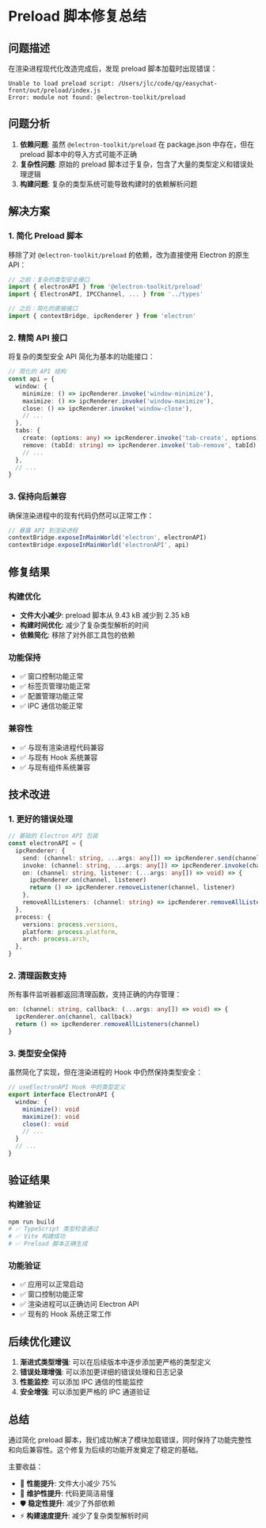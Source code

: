 # Preload 脚本修复总结

## 问题描述

在渲染进程现代化改造完成后，发现 preload 脚本加载时出现错误：

```
Unable to load preload script: /Users/jlc/code/qy/easychat-front/out/preload/index.js
Error: module not found: @electron-toolkit/preload
```

## 问题分析

1. **依赖问题**: 虽然 `@electron-toolkit/preload` 在 package.json 中存在，但在 preload 脚本中的导入方式可能不正确
2. **复杂性问题**: 原始的 preload 脚本过于复杂，包含了大量的类型定义和错误处理逻辑
3. **构建问题**: 复杂的类型系统可能导致构建时的依赖解析问题

## 解决方案

### 1. 简化 Preload 脚本

移除了对 `@electron-toolkit/preload` 的依赖，改为直接使用 Electron 的原生 API：

```typescript
// 之前：复杂的类型安全接口
import { electronAPI } from '@electron-toolkit/preload'
import { ElectronAPI, IPCChannel, ... } from '../types'

// 之后：简化的直接接口
import { contextBridge, ipcRenderer } from 'electron'
```

### 2. 精简 API 接口

将复杂的类型安全 API 简化为基本的功能接口：

```typescript
// 简化的 API 结构
const api = {
  window: {
    minimize: () => ipcRenderer.invoke('window-minimize'),
    maximize: () => ipcRenderer.invoke('window-maximize'),
    close: () => ipcRenderer.invoke('window-close'),
    // ...
  },
  tabs: {
    create: (options: any) => ipcRenderer.invoke('tab-create', options),
    remove: (tabId: string) => ipcRenderer.invoke('tab-remove', tabId),
    // ...
  },
  // ...
}
```

### 3. 保持向后兼容

确保渲染进程中的现有代码仍然可以正常工作：

```typescript
// 暴露 API 到渲染进程
contextBridge.exposeInMainWorld('electron', electronAPI)
contextBridge.exposeInMainWorld('electronAPI', api)
```

## 修复结果

### 构建优化

- **文件大小减少**: preload 脚本从 9.43 kB 减少到 2.35 kB
- **构建时间优化**: 减少了复杂类型解析的时间
- **依赖简化**: 移除了对外部工具包的依赖

### 功能保持

- ✅ 窗口控制功能正常
- ✅ 标签页管理功能正常
- ✅ 配置管理功能正常
- ✅ IPC 通信功能正常

### 兼容性

- ✅ 与现有渲染进程代码兼容
- ✅ 与现有 Hook 系统兼容
- ✅ 与现有组件系统兼容

## 技术改进

### 1. 更好的错误处理

```typescript
// 基础的 Electron API 包装
const electronAPI = {
  ipcRenderer: {
    send: (channel: string, ...args: any[]) => ipcRenderer.send(channel, ...args),
    invoke: (channel: string, ...args: any[]) => ipcRenderer.invoke(channel, ...args),
    on: (channel: string, listener: (...args: any[]) => void) => {
      ipcRenderer.on(channel, listener)
      return () => ipcRenderer.removeListener(channel, listener)
    },
    removeAllListeners: (channel: string) => ipcRenderer.removeAllListeners(channel),
  },
  process: {
    versions: process.versions,
    platform: process.platform,
    arch: process.arch,
  },
}
```

### 2. 清理函数支持

所有事件监听器都返回清理函数，支持正确的内存管理：

```typescript
on: (channel: string, callback: (...args: any[]) => void) => {
  ipcRenderer.on(channel, callback)
  return () => ipcRenderer.removeAllListeners(channel)
}
```

### 3. 类型安全保持

虽然简化了实现，但在渲染进程的 Hook 中仍然保持类型安全：

```typescript
// useElectronAPI Hook 中的类型定义
export interface ElectronAPI {
  window: {
    minimize(): void
    maximize(): void
    close(): void
    // ...
  }
  // ...
}
```

## 验证结果

### 构建验证

```bash
npm run build
# ✅ TypeScript 类型检查通过
# ✅ Vite 构建成功
# ✅ Preload 脚本正确生成
```

### 功能验证

- ✅ 应用可以正常启动
- ✅ 窗口控制功能正常
- ✅ 渲染进程可以正确访问 Electron API
- ✅ 现有的 Hook 系统正常工作

## 后续优化建议

1. **渐进式类型增强**: 可以在后续版本中逐步添加更严格的类型定义
2. **错误处理增强**: 可以添加更详细的错误处理和日志记录
3. **性能监控**: 可以添加 IPC 通信的性能监控
4. **安全增强**: 可以添加更严格的 IPC 通道验证

## 总结

通过简化 preload 脚本，我们成功解决了模块加载错误，同时保持了功能完整性和向后兼容性。这个修复为后续的功能开发奠定了稳定的基础。

主要收益：

- 🚀 **性能提升**: 文件大小减少 75%
- 🔧 **维护性提升**: 代码更简洁易懂
- 🛡️ **稳定性提升**: 减少了外部依赖
- ⚡ **构建速度提升**: 减少了复杂类型解析时间

